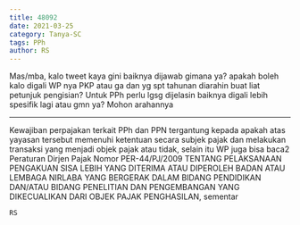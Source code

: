 ```yaml
---
title: 48092
date: 2021-03-25
category: Tanya-SC
tags: PPh
author: RS
---
```


Mas/mba, kalo tweet kaya gini baiknya dijawab gimana ya? apakah boleh kalo digali WP nya PKP atau ga dan yg spt tahunan diarahin buat liat petunjuk pengisian? Untuk PPh perlu lgsg dijelasin baiknya digali lebih spesifik lagi atau gmn ya? Mohon arahannya

---

Kewajiban perpajakan terkait PPh dan PPN tergantung kepada apakah atas yayasan tersebut memenuhi ketentuan secara subjek pajak dan melakukan transaksi yang menjadi objek pajak atau tidak, selain itu WP juga bisa baca2 Peraturan Dirjen Pajak Nomor PER-44/PJ/2009 TENTANG PELAKSANAAN PENGAKUAN SISA LEBIH YANG DITERIMA ATAU DIPEROLEH BADAN ATAU LEMBAGA NIRLABA YANG BERGERAK DALAM BIDANG PENDIDIKAN DAN/ATAU BIDANG PENELITIAN DAN PENGEMBANGAN YANG DIKECUALIKAN DARI OBJEK PAJAK PENGHASILAN, sementar

`RS`
